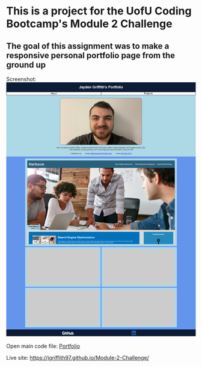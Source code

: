 # This is a project for the UofU Coding Bootcamp's Module 2 Challenge

## The goal of this assignment was to make a responsive personal portfolio page from the ground up

Screenshot: ![Site Screenshot](./Assets/Images/Site-Screenshot.png)

Open main code file: [Portfolio](./index.html)

Live site: https://jgriffith97.github.io/Module-2-Challenge/
